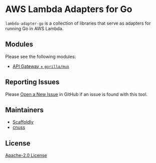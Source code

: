 # AWS Lambda Adapters for Go

`lambda-adapter-go` is a collection of libraries that serve as adapters for
running Go in AWS Lambda.

## Modules

Please see the following modules:

- [API Gateway + `gorilla/mux`](./apigateway/gorillamux/README.md)

## Reporting Issues

Please [Open a New Issue](https://github.com/scaffoldly/lambda-adapter-go/issues/new/choose)
in GitHub if an issue is found with this tool.

## Maintainers

- [Scaffoldly](https://github.com/scaffoldly)
- [cnuss](https://github.com/cnuss)

## License

[Apache-2.0 License](LICENSE)
